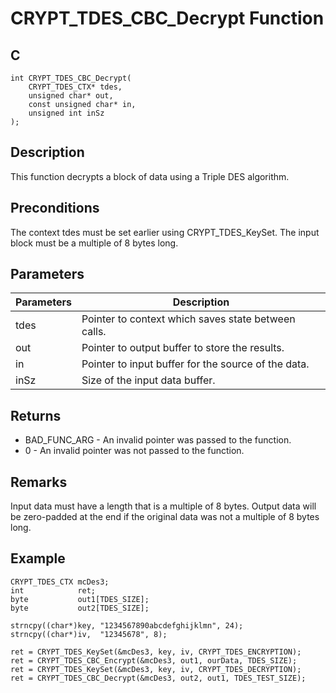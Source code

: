 # CRYPT_TDES_CBC_Decrypt Function

## C
    int CRYPT_TDES_CBC_Decrypt(
        CRYPT_TDES_CTX* tdes, 
        unsigned char* out, 
        const unsigned char* in, 
        unsigned int inSz
    );

## Description

This function decrypts a block of data using a Triple DES algorithm. 

## Preconditions

The context tdes must be set earlier using CRYPT_TDES_KeySet. The input block must be a multiple of 8 bytes long.

## Parameters

|Parameters  |Description  |
|----|----|
|tdes |Pointer to context which saves state between calls. |
|out |Pointer to output buffer to store the results. |
|in |Pointer to input buffer for the source of the data. |
|inSz |Size of the input data buffer. |

## Returns

- BAD_FUNC_ARG - An invalid pointer was passed to the function.
- 0 - An invalid pointer was not passed to the function. 

## Remarks

Input data must have a length that is a multiple of 8 bytes. Output data will be zero-padded at the end if the original data was not a multiple of 8 bytes long.

## Example

    CRYPT_TDES_CTX mcDes3;
    int            ret;
    byte           out1[TDES_SIZE];
    byte           out2[TDES_SIZE];

    strncpy((char*)key, "1234567890abcdefghijklmn", 24);
    strncpy((char*)iv,  "12345678", 8);

    ret = CRYPT_TDES_KeySet(&mcDes3, key, iv, CRYPT_TDES_ENCRYPTION);
    ret = CRYPT_TDES_CBC_Encrypt(&mcDes3, out1, ourData, TDES_SIZE);
    ret = CRYPT_TDES_KeySet(&mcDes3, key, iv, CRYPT_TDES_DECRYPTION);
    ret = CRYPT_TDES_CBC_Decrypt(&mcDes3, out2, out1, TDES_TEST_SIZE);
